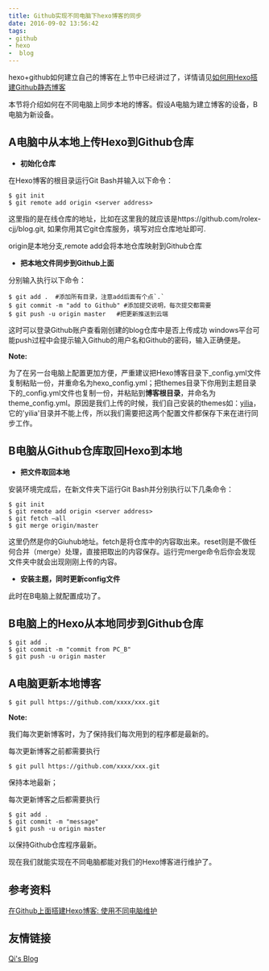 ```yaml
---
title: Github实现不同电脑下hexo博客的同步
date: 2016-09-02 13:56:42
tags: 
- github
- hexo
-  blog
---
```




hexo+github如何建立自己的博客在上节中已经讲过了，详情请见[如何用Hexo搭建Github静态博客](https://rolex-cjj.github.io/2016/08/30/how-to-build-my-own-blog-by-hexo/)

本节将介绍如何在不同电脑上同步本地的博客。假设A电脑为建立博客的设备，B电脑为新设备。

## A电脑中从本地上传Hexo到Github仓库

- **初始化仓库**

在Hexo博客的根目录运行Git Bash并输入以下命令：

```
$ git init
$ git remote add origin <server address>
```

 这里<server>指的是在线仓库的地址，比如在这里我的就应该是https://github.com/rolex-cjj/blog.git, 如果你用其它git仓库服务，填写对应仓库地址即可.

origin是本地分支,remote add会将本地仓库映射到Github仓库

<!--more-->

- **把本地文件同步到Github上面** 

分别输入执行以下命令：

```
$ git add .  #添加所有目录，注意add后面有个点`.`
$ git commit -m "add to Github" #添加提交说明，每次提交都需要
$ git push -u origin master   #把更新推送到云端
```

这时可以登录Github账户查看刚创建的blog仓库中是否上传成功
windows平台可能push过程中会提示输入Github的用户名和Github的密码，输入正确便是。

**Note:**

为了在另一台电脑上配置更加方便，严重建议把Hexo博客目录下_config.yml文件复制粘贴一份，并重命名为hexo_config.yml；把themes目录下你用到主题目录下的_config.yml文件也复制一份，并粘贴到**博客根目录**，并命名为theme_config.yml。原因是我们上传的时候，我们自己安装的themes如：[yilia](https://github.com/rolex-cjj/hexo-theme-yilia.git)，它的'yilia'目录并不能上传，所以我们需要把这两个配置文件都保存下来在进行同步工作。

## B电脑从Github仓库取回Hexo到本地

- **把文件取回本地**

安装环境完成后，在新文件夹下运行Git Bash并分别执行以下几条命令：

```
$ git init
$ git remote add origin <server address>
$ git fetch –all
$ git merge origin/master
```

这里<server>仍然是你的Giuhub地址。fetch是将仓库中的内容取出来。reset则是不做任何合并（merge）处理，直接把取出的内容保存。运行完merge命令后你会发现文件夹中就会出现刚刚上传的内容。

- **安装主题，同时更新config文件**

此时在B电脑上就配置成功了。

## B电脑上的Hexo从本地同步到Github仓库

```
$ git add .
$ git commit -m "commit from PC_B"
$ git push -u origin master
```



## A电脑更新本地博客

  `$ git pull https://github.com/xxxx/xxx.git`

**Note:**

我们每次更新博客时，为了保持我们每次用到的程序都是最新的。

每次更新博客之前都需要执行

`$ git pull https://github.com/xxxx/xxx.git`

保持本地最新；

每次更新博客之后都需要执行

```
$ git add .
$ git commit -m "message"
$ git push -u origin master
```

以保持Github仓库程序最新。

现在我们就能实现在不同电脑都能对我们的Hexo博客进行维护了。

## 参考资料

[在Github上面搭建Hexo博客: 使用不同电脑维护](http://mungo.space/2015/10/14/create-hexo-on-github-4/)

## 友情链接

[Qi's Blog ](https://nextinnovationucas.github.io/)
